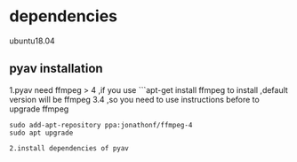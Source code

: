 # dependencies
ubuntu18.04
## pyav installation
1.pyav need ffmpeg > 4 ,if you use ```apt-get install ffmpeg to install ,default version will be ffmpeg 3.4 ,so you need to use instructions before to upgrade ffmpeg
```
sudo add-apt-repository ppa:jonathonf/ffmpeg-4
sudo apt upgrade

2.install dependencies of pyav

